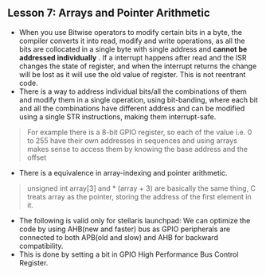 ## Lesson 7: Arrays and Pointer Arithmetic
- When you use Bitwise operators to modify certain bits in a byte, the compiler converts it into read, modify and write operations, as all the bits are collocated in a single byte with single address and **cannot be addressed individually** . If a interrupt happens after read and the ISR changes the state of register, and when the interrupt returns the change will be lost as it will use the old value of register. This is not reentrant code. 
- There is a way to address individual bits/all the combinations of them and modify them in a single operation, using bit-banding, where each bit and all the combinations have different address and can be modified using a single STR instructions, making them interrupt-safe.

> For example there is a 8-bit GPIO register, so each of the value i.e. 0 to 255 have their own addresses in sequences and using arrays makes sense to access them by knowing the base address and the offset

- There is a equivalence in array-indexing and pointer arithmetic.

> unsigned int array[3] and * (array + 3) are basically the same thing, C treats array as the pointer, storing the address of the first element in it. 

- The following is valid only for stellaris launchpad: We can optimize the code by using AHB(new and faster) bus as GPIO peripherals are connected to both APB(old and slow) and AHB for backward compatibility.
- This is done by setting a bit in GPIO High Performance Bus Control Register.